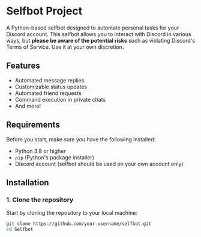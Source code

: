 # Selfbot Project

A Python-based selfbot designed to automate personal tasks for your Discord account. This selfbot allows you to interact with Discord in various ways, but **please be aware of the potential risks** such as violating Discord's Terms of Service. Use it at your own discretion.

## Features
- Automated message replies
- Customizable status updates
- Automated friend requests
- Command execution in private chats
- And more!

## Requirements
Before you start, make sure you have the following installed:
- Python 3.8 or higher
- `pip` (Python's package installer)
- Discord account (selfbot should be used on your own account only)

## Installation

### 1. Clone the repository

Start by cloning the repository to your local machine:
```bash
git clone https://github.com/your-username/selfbot.git
cd Selfbot